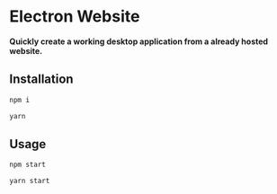 # Electron Website 

**Quickly create a working desktop application from a already hosted website.**

## Installation

```bash
npm i

yarn
```

## Usage

```bash
npm start

yarn start
```
